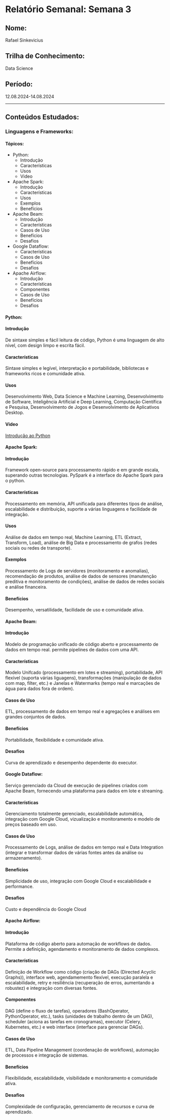 # Relatório Semanal: Semana 3

## Nome:
Rafael Sinkevicius

## Trilha de Conhecimento:
Data Science

## Período:
12.08.2024-14.08.2024

---

## Conteúdos Estudados:

### Linguagens e Frameworks:

#### Tópicos:
- Python:
    - Introdução
    - Características
    - Usos
    - Video
- Apache Spark:
    - Introdução
    - Características
    - Usos
    - Exemplos
    - Benefícios
- Apache Beam:
    - Introdução
    - Características
    - Casos de Uso
    - Benefícios
    - Desafios
- Google Dataflow: 
    - Características
    - Casos de Uso
    - Benefícios
    - Desafios
- Apache Airflow:
    - Introdução
    - Características
    - Componentes
    - Casos de Uso
    - Benefícios
    - Desafios

#### Python:
#### Introdução
De sintaxe simples e fácil leitura de código, Python é uma linguagem de alto nível, com design limpo e escrita fácil.

#### Características
Sintaxe simples e legível, interpretação e portabilidade, bibliotecas e frameworks ricos e comunidade ativa.

#### Usos
Desenvolvimento Web, Data Science e Machine Learning, Desenvolvimento de Software, Inteligência Artificial e Deep Learning, Computação Científica e Pesquisa, Desenvolvimento de Jogos e Desenvolvimento de Aplicativos Desktop.

#### Video
[Introdução ao Python](introducao_python/app.py)

#### Apache Spark:
#### Introdução
Framework open-source para processamento rápido e em grande escala, superando outras tecnologias. PySpark é a interface do Apache Spark para o python. 

#### Características
Processamento em memória, API unificada para diferentes tipos de análise, escalabilidade e distribuição, suporte a várias linguagens e facilidade de integração.

#### Usos
Análise de dados em tempo real, Machine Learning, ETL (Extract, Transform, Load), análise de Big Data e processamento de grafos (redes sociais ou redes de transporte).

#### Exemplos
Processamento de Logs de servidores (monitoramento e anomalias), recomendação de produtos, análise de dados de sensores (manutenção preditiva e monitoramento de condições), análise de dados de redes sociais e análise financeira.

#### Benefícios
Desempenho, versatilidade, facilidade de uso e comunidade ativa.

#### Apache Beam:
#### Introdução
Modelo de programação unificado de código aberto e processamento de dados em tempo real. permite pipelines de dados com uma API.

#### Características
Modelo Unifcado (processamento em lotes e streaming), portabilidade, API flexível (suporta várias liguagens), transformações (manipulação de dados com map, filter, etc.) e Janelas e Watermarks (tempo real e marcações de água para dados fora de ordem).

#### Casos de Uso
ETL, processamento de dados em tempo real e agregações e análises em grandes conjuntos de dados.

#### Benefícios
Portabilidade, flexibilidade e comunidade ativa.

#### Desafios
Curva de aprendizado e desempenho dependente do executor.

#### Google Dataflow: 
Serviço gerenciado da Cloud de execução de pipelines criados com Apache Beam, fornecendo uma plataforma para dados em lote e streaming.

#### Características
Gerenciamento totalmente gerenciado, escalabilidade automática, integração com Google Cloud, vizualização e monitoramento e modelo de preços baseado em uso.

#### Casos de Uso
Processamento de Logs, análise de dados em tempo real e Data Integration (integrar e transformar dados de várias fontes antes da análise ou armazenamento).

#### Benefícios
Simplicidade de uso, integração com Google Cloud e escalabilidade e performance.

#### Desafios
Custo e dependência do Google Cloud

#### Apache Airflow:
#### Introdução
Plataforma de código aberto para automação de workflows de dados. Permite a definição, agendamento e monitoramento de dados complexos.

#### Características
Definição de Workflow como código (criação de DAGs (Directed Acyclic Graphs)), interface web, agendamemento flexível, execução paralela e escalabilidade, retry e resiliência (recuperação de erros, aumentando a robustez) e integração com diversas fontes.   

#### Componentes
DAG (define o fluxo de tarefas), operadores (BashOperator, PythonOperator, etc.), tasks (unidades de trabalho dentro de um DAG), scheduler (aciona as tarefas em cronogramas), executor (Celery, Kubernetes, etc.) e web interface (interface para gerenciar DAGs).  

#### Casos de Uso
ETL, Data Pipeline Management (coordenação de workflows), automação de processos e integração de sistemas.

#### Benefícios
Flexibilidade, escalabilidade, visibilidade e monitoramento e comunidade ativa.

#### Desafios
Complexidade de configuração, gerenciamento de recursos e curva de aprendizado.